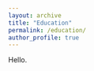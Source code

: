 ```yaml
---
layout: archive
title: "Education"
permalink: /education/
author_profile: true
---
```


Hello.